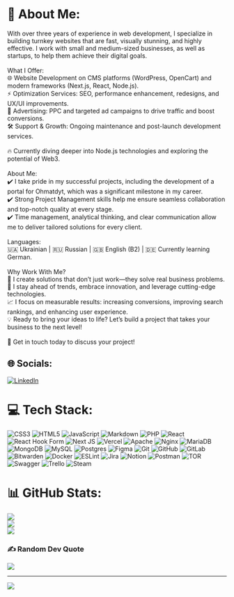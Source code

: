 # 💫 About Me:
With over three years of experience in web development, I specialize in building turnkey websites that are fast, visually stunning, and highly effective. I work with small and medium-sized businesses, as well as startups, to help them achieve their digital goals.<br><br>What I Offer:<br>🌐 Website Development on CMS platforms (WordPress, OpenCart) and modern frameworks (Next.js, React, Node.js).<br>⚡ Optimization Services: SEO, performance enhancement, redesigns, and UX/UI improvements.<br>🎯 Advertising: PPC and targeted ad campaigns to drive traffic and boost conversions.<br>🛠 Support & Growth: Ongoing maintenance and post-launch development services.<br><br>🔥 Currently diving deeper into Node.js technologies and exploring the potential of Web3.<br><br>About Me:<br>✔️ I take pride in my successful projects, including the development of a portal for Ohmatdyt, which was a significant milestone in my career.<br>✔️ Strong Project Management skills help me ensure seamless collaboration and top-notch quality at every stage.<br>✔️ Time management, analytical thinking, and clear communication allow me to deliver tailored solutions for every client.<br><br>Languages:<br>🇺🇦 Ukrainian | 🇷🇺 Russian | 🇬🇧 English (B2) | 🇩🇪 Currently learning German.<br><br>Why Work With Me?<br>🤝 I create solutions that don’t just work—they solve real business problems.<br>🧠 I stay ahead of trends, embrace innovation, and leverage cutting-edge technologies.<br>📈 I focus on measurable results: increasing conversions, improving search rankings, and enhancing user experience.<br>💡 Ready to bring your ideas to life? Let’s build a project that takes your business to the next level!<br><br>📩 Get in touch today to discuss your project!


## 🌐 Socials:
[![LinkedIn](https://img.shields.io/badge/LinkedIn-%230077B5.svg?logo=linkedin&logoColor=white)](https://linkedin.com/in/dneprovskyi) 

# 💻 Tech Stack:
![CSS3](https://img.shields.io/badge/css3-%231572B6.svg?style=for-the-badge&logo=css3&logoColor=white) ![HTML5](https://img.shields.io/badge/html5-%23E34F26.svg?style=for-the-badge&logo=html5&logoColor=white) ![JavaScript](https://img.shields.io/badge/javascript-%23323330.svg?style=for-the-badge&logo=javascript&logoColor=%23F7DF1E) ![Markdown](https://img.shields.io/badge/markdown-%23000000.svg?style=for-the-badge&logo=markdown&logoColor=white) ![PHP](https://img.shields.io/badge/php-%23777BB4.svg?style=for-the-badge&logo=php&logoColor=white) ![React](https://img.shields.io/badge/react-%2320232a.svg?style=for-the-badge&logo=react&logoColor=%2361DAFB) ![React Hook Form](https://img.shields.io/badge/React%20Hook%20Form-%23EC5990.svg?style=for-the-badge&logo=reacthookform&logoColor=white) ![Next JS](https://img.shields.io/badge/Next-black?style=for-the-badge&logo=next.js&logoColor=white) ![Vercel](https://img.shields.io/badge/vercel-%23000000.svg?style=for-the-badge&logo=vercel&logoColor=white) ![Apache](https://img.shields.io/badge/apache-%23D42029.svg?style=for-the-badge&logo=apache&logoColor=white) ![Nginx](https://img.shields.io/badge/nginx-%23009639.svg?style=for-the-badge&logo=nginx&logoColor=white) ![MariaDB](https://img.shields.io/badge/MariaDB-003545?style=for-the-badge&logo=mariadb&logoColor=white) ![MongoDB](https://img.shields.io/badge/MongoDB-%234ea94b.svg?style=for-the-badge&logo=mongodb&logoColor=white) ![MySQL](https://img.shields.io/badge/mysql-4479A1.svg?style=for-the-badge&logo=mysql&logoColor=white) ![Postgres](https://img.shields.io/badge/postgres-%23316192.svg?style=for-the-badge&logo=postgresql&logoColor=white) ![Figma](https://img.shields.io/badge/figma-%23F24E1E.svg?style=for-the-badge&logo=figma&logoColor=white) ![Git](https://img.shields.io/badge/git-%23F05033.svg?style=for-the-badge&logo=git&logoColor=white) ![GitHub](https://img.shields.io/badge/github-%23121011.svg?style=for-the-badge&logo=github&logoColor=white) ![GitLab](https://img.shields.io/badge/gitlab-%23181717.svg?style=for-the-badge&logo=gitlab&logoColor=white) ![Bitwarden](https://img.shields.io/badge/bitwarden-%23175DDC.svg?style=for-the-badge&logo=bitwarden&logoColor=white) ![Docker](https://img.shields.io/badge/docker-%230db7ed.svg?style=for-the-badge&logo=docker&logoColor=white) ![ESLint](https://img.shields.io/badge/ESLint-4B3263?style=for-the-badge&logo=eslint&logoColor=white) ![Jira](https://img.shields.io/badge/jira-%230A0FFF.svg?style=for-the-badge&logo=jira&logoColor=white) ![Notion](https://img.shields.io/badge/Notion-%23000000.svg?style=for-the-badge&logo=notion&logoColor=white) ![Postman](https://img.shields.io/badge/Postman-FF6C37?style=for-the-badge&logo=postman&logoColor=white) ![TOR](https://img.shields.io/badge/tor-%237E4798.svg?style=for-the-badge&logo=tor-project&logoColor=white) ![Swagger](https://img.shields.io/badge/-Swagger-%23Clojure?style=for-the-badge&logo=swagger&logoColor=white) ![Trello](https://img.shields.io/badge/Trello-%23026AA7.svg?style=for-the-badge&logo=Trello&logoColor=white) ![Steam](https://img.shields.io/badge/steam-%23000000.svg?style=for-the-badge&logo=steam&logoColor=white)
# 📊 GitHub Stats:
![](https://github-readme-stats.vercel.app/api?username=thumb22&theme=dark&hide_border=false&include_all_commits=false&count_private=false)<br/>
![](https://github-readme-streak-stats.herokuapp.com/?user=thumb22&theme=dark&hide_border=false)<br/>
![](https://github-readme-stats.vercel.app/api/top-langs/?username=thumb22&theme=dark&hide_border=false&include_all_commits=false&count_private=false&layout=compact)

### ✍️ Random Dev Quote
![](https://quotes-github-readme.vercel.app/api?type=horizontal&theme=radical)

---
[![](https://visitcount.itsvg.in/api?id=thumb22&icon=0&color=0)](https://visitcount.itsvg.in)

<!-- Proudly created with GPRM ( https://gprm.itsvg.in ) -->
